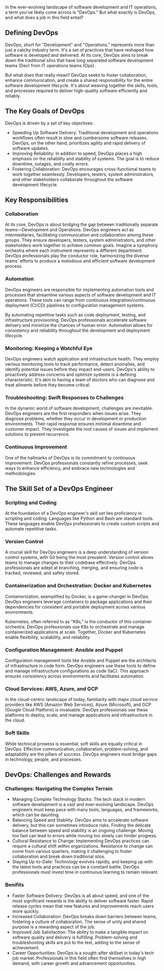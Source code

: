 In the ever-evolving landscape of software development and IT operations, a term you've likely come across is "DevOps." But what exactly is DevOps, and what does a job in this field entail?

## Defining DevOps

DevOps, short for "Development" and "Operations," represents more than just a catchy industry term. It's a set of practices that have reshaped how software is developed and delivered. At its core, DevOps aims to break down the traditional silos that have long separated software development teams (Dev) from IT operations teams (Ops).

But what does that really mean? DevOps seeks to foster collaboration, enhance communication, and create a shared responsibility for the entire software development lifecycle. It's about weaving together the skills, tools, and processes required to deliver high-quality software efficiently and reliably.

## The Key Goals of DevOps

DevOps is driven by a set of key objectives:
- Speeding Up Software Delivery: Traditional development and operations workflows often result in slow and cumbersome software releases. DevOps, on the other hand, prioritizes agility and rapid delivery of software updates.
- Improving Reliability: In addition to speed, DevOps places a high emphasis on the reliability and stability of systems. The goal is to reduce downtime, outages, and costly errors.
- Fostering Collaboration: DevOps encourages cross-functional teams to work together seamlessly. Developers, testers, system administrators, and other stakeholders collaborate throughout the software development lifecycle.

## Key Responsibilities

### Collaboration

At its core, DevOps is about bridging the gap between traditionally separate teams—Development and Operations. DevOps engineers act as intermediaries, facilitating communication and collaboration among these groups. They ensure developers, testers, system administrators, and other stakeholders work together to achieve common goals.
Imagine a symphony orchestra where each instrument represents a different department. DevOps professionals play the conductor role, harmonizing the diverse teams' efforts to produce a melodious and efficient software development process.

### Automation

DevOps engineers are responsible for implementing automation tools and processes that streamline various aspects of software development and IT operations. These tools can range from continuous integration/continuous deployment (CI/CD) pipelines to configuration management systems.

By automating repetitive tasks such as code deployment, testing, and infrastructure provisioning, DevOps professionals accelerate software delivery and minimize the chances of human error. Automation allows for consistency and reliability throughout the development and deployment lifecycle.

### Monitoring: Keeping a Watchful Eye

DevOps engineers watch application and infrastructure health. They employ various monitoring tools to track performance, detect anomalies, and identify potential issues before they impact end-users.
DevOps's ability to proactively address concerns and optimize systems is a defining characteristic. It's akin to having a team of doctors who can diagnose and treat ailments before they become critical.

### Troubleshooting: Swift Responses to Challenges

In the dynamic world of software development, challenges are inevitable. DevOps engineers are the first responders when issues arise. They diagnose problems, whether they occur in development or production environments. Their rapid response ensures minimal downtime and customer impact. They investigate the root causes of issues and implement solutions to prevent recurrence.

### Continuous Improvement

One of the hallmarks of DevOps is its commitment to continuous improvement. DevOps professionals constantly refine processes, seek ways to enhance efficiency, and embrace new technologies and methodologies.

## The Skill Set of a DevOps Engineer

### Scripting and Coding

At the foundation of a DevOps engineer's skill set lies proficiency in scripting and coding. Languages like Python and Bash are standard tools. These languages enable DevOps professionals to create custom scripts and automate repetitive tasks.

### Version Control

A crucial skill for DevOps engineers is a deep understanding of version control systems, with Git being the most prevalent. Version control allows teams to manage changes to their codebase effectively. DevOps professionals are adept at branching, merging, and ensuring code is tracked, reviewed, and safely stored.

### Containerization and Orchestration: Docker and Kubernetes

Containerization, exemplified by Docker, is a game-changer in DevOps. DevOps engineers leverage containers to package applications and their dependencies for consistent and portable deployment across various environments.

Kubernetes, often referred to as "K8s," is the conductor of this container orchestra. DevOps professionals use K8s to orchestrate and manage containerized applications at scale. Together, Docker and Kubernetes enable flexibility, scalability, and reliability.

### Configuration Management: Ansible and Puppet

Configuration management tools like Ansible and Puppet are the architects of infrastructure in code form. DevOps engineers use these tools to define and manage infrastructure configurations as code (IaC). This approach ensures consistency across environments and facilitates automation.

### Cloud Services: AWS, Azure, and GCP

In the cloud-centric landscape of today, familiarity with major cloud service providers like AWS (Amazon Web Services), Azure (Microsoft), and GCP (Google Cloud Platform) is invaluable. DevOps professionals use these platforms to deploy, scale, and manage applications and infrastructure in the cloud.

### Soft Skills

While technical prowess is essential, soft skills are equally critical in DevOps. Effective communication, collaboration, problem-solving, and adaptability are the pillars of success. DevOps engineers must bridge gaps in technology, people, and processes.

## DevOps: Challenges and Rewards

### Challenges: Navigating the Complex Terrain

- Managing Complex Technology Stacks: The tech stack in modern software development is a vast and ever-evolving landscape. DevOps engineers must keep pace with many tools, languages, and frameworks, which can be daunting.
- Balancing Speed and Stability: DevOps aims to accelerate software delivery, but this can sometimes introduce risks. Finding the delicate balance between speed and stability is an ongoing challenge. Moving too fast can lead to errors while moving too slowly can hinder progress.
- Cultural Resistance to Change: Implementing DevOps practices can require a cultural shift within organizations. Resistance to change can come from various quarters, making it challenging to foster collaboration and break down traditional silos.
- Staying Up-to-Date: Technology evolves rapidly, and keeping up with the latest tools and practices can be a constant battle. DevOps professionals must invest time in continuous learning to remain relevant.

### Benifits

- Faster Software Delivery: DevOps is all about speed, and one of the most significant rewards is the ability to deliver software faster. Rapid release cycles mean that new features and improvements reach users more quickly.
- Increased Collaboration: DevOps breaks down barriers between teams, fostering a culture of collaboration. The sense of unity and shared purpose is a rewarding aspect of the job.
- Improved Job Satisfaction: The ability to make a tangible impact on software quality and delivery is fulfilling. Problem-solving and troubleshooting skills are put to the test, adding to the sense of achievement.
- Career Opportunities: DevOps is a sought-after skillset in today's tech job market. Professionals in this field often find themselves in high demand, with career growth and advancement opportunities.